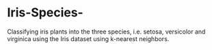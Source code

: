 # Iris-Species-
Classifying iris plants into the three species, i.e. setosa, versicolor and virginica using the Iris dataset using k-nearest neighbors. 
